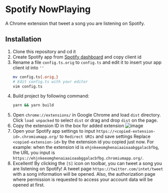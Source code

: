 # Spotify NowPlaying

A Chrome extension that tweet a song you are listening on Spotify.

## Installation

1. Clone this repository and cd it
1. Create Spotify app from [Spotify dashboard](https://developer.spotify.com/dashboard) and copy client id
1. Rename a file `config.ts.orig` to `config.ts` and edit it to insert your app client id into `''`
    ```sh
    mv config.ts{.orig,}
    # Edit config.ts with your editor
    vim config.ts
    ```
1. Build project by following command:
    ```sh
    yarn && yarn build
    ```
1. Open `chrome://extensions/` in Google Chrome and load `dist` directory.
    Click `load unpacked` to select `dist` or drag and drop `dist` on the page.
1. Copy the extension ID in the box for added extension
    ![image](https://user-images.githubusercontent.com/10758173/122782335-9aba9a00-d2eb-11eb-925c-6cdc948337db.png)
1. Open your Spotify app settings to input `https://<copied-extension-id>.chromiumapp.org/` to `Redirect URIs` and save settings
    Replace `<copied-extension-id>` by the extension id you copied just now. For example: when the extension id is `ehjnkeeomghenaiaaioaabggalacbfbg`, the URL you input is `https://ehjnkeeomghenaiaaioaabggalacbfbg.chromiumapp.org/`.
1. Excellent! By clicking the `[S]` icon on toolbar, you can tweet a song you are listening on Spotify!
    A tweet page `https://twitter.com/intet/tweet` with a song information will be opened. Also, the authorization page where permission is requested to access your account data will be opened at first.

